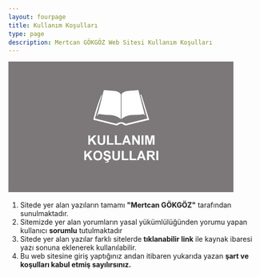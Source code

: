 ```yaml
---
layout: fourpage
title: Kullanım Koşulları
type: page
description: Mertcan GÖKGÖZ Web Sitesi Kullanım Koşulları
---
```


![kullanim-kosullari](/assets/kullanim-kosullari.jpg)

1. Sitede yer alan yazıların tamamı **"Mertcan GÖKGÖZ"** tarafından sunulmaktadır.
2. Sitemizde yer alan yorumların yasal yükümlülüğünden yorumu yapan kullanıcı **sorumlu** tutulmaktadır
3. Sitede yer alan yazılar farklı sitelerde **tıklanabilir link** ile kaynak ibaresi yazı sonuna eklenerek kullanılabilir.
4. Bu web sitesine giriş yaptığınız andan itibaren yukarıda yazan **şart ve koşulları kabul etmiş sayılırsınız.**
